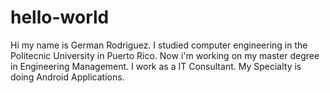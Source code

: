 # hello-world

Hi my name is German Rodriguez.
I studied computer engineering in the Politecnic University in Puerto Rico.
Now i'm working on my master degree in Engineering Management.
I work as a IT Consultant.
My Specialty is doing Android Applications.
